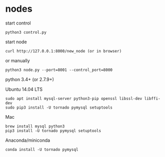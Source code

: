 # nodes

start control

    python3 control.py

start node

    curl http://127.0.0.1:8000/new_node (or in browser)

or manually

    python3 node.py --port=8001 --control_port=8000

python 3.4+ (or 2.7.9+)

Ubuntu 14.04 LTS

    sudo apt install mysql-server python3-pip openssl libssl-dev libffi-dev
    sudo pip3 install -U tornado pymysql setuptools

Mac

    brew install mysql python3
    pip3 install -U tornado pymysql setuptools

Anaconda/miniconda

    conda install -U tornado pymysql
